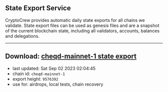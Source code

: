 ## State Export Service
CryptoCrew provides automatic daily state exports for all chains we validate. State export files can be used as genesis files and are a snapshot of the current blockchain state, including all validators, accounts, balances and delegations.

---
**Download: [cheqd-mainnet-1 state export](https://dl.ccvalidators.com/SERVICE/cheqd/cheqd-mainnet-1_export_9576392.json)**
---

- last updated: Sat Sep 02 2023 02:04:45
- chain id: `cheqd-mainnet-1`
- export height: `9576392`
- use for: airdrops, local tests, chain recovery
